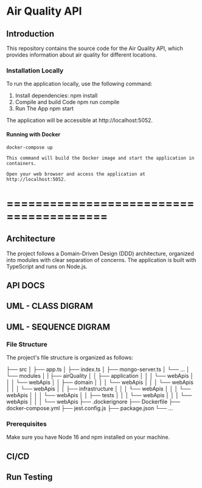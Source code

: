 # Air Quality API

## Introduction

This repository contains the source code for the Air Quality API, which provides information about air quality for different locations.


### Installation Locally

To run the application locally, use the following command:
1. Install dependencies:
    npm install 
2. Compile and build Code 
    npm run compile
3. Run The App 
    npm start

The application will be accessible at http://localhost:5052.


#### Running with Docker 

    docker-compose up

    This command will build the Docker image and start the application in containers.

    Open your web browser and access the application at http://localhost:5052.




# ========================================

## Architecture

The project follows a Domain-Driven Design (DDD) architecture, organized into modules with clear separation of concerns. The application is built with TypeScript and runs on Node.js.

## API DOCS 
## UML - CLASS DIGRAM 
## UML -  SEQUENCE DIGRAM  





### File Structure

The project's file structure is organized as follows:

├── src
│   ├── app.ts
│   ├── index.ts
│   ├── mongo-server.ts
│   └── ...
│   └── modules
│   |   ├── airQuality
│   │       ├── application
│   │   │       └── webApis
│   │   │       └── webApis
│   │       ├── domain
│   │   │       └── webApis
│   │   │       └── webApis
│   │   │       └── webApis
│   │       ├── infrastructure
│   │   │       └── webApis
│   │   │       └── webApis
│   │   │       └── webApis
│   │       ├── tests
│   │   │       └── webApis
│   │   │       └── webApis
│   │   │       └── webApis
├── .dockerignore
├── Dockerfile
├── docker-compose.yml
├── jest.config.js
├── package.json
└── ...



### Prerequisites

Make sure you have Node 16 and npm installed on your machine.



## CI/CD


## Run Testing 








